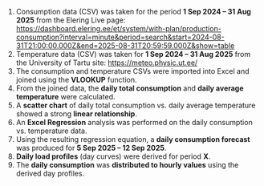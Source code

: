 1. Consumption data (CSV) was taken for the period **1 Sep 2024 – 31 Aug 2025** from the Elering Live page: <https://dashboard.elering.ee/et/system/with-plan/production-consumption?interval=minute&period=search&start=2024-08-31T21:00:00.000Z&end=2025-08-31T20:59:59.000Z&show=table>
2. Temperature data (CSV) was taken for **1 Sep 2024 – 31 Aug 2025** from the University of Tartu site: <https://meteo.physic.ut.ee/>
3. The consumption and temperature CSVs were imported into Excel and joined using the **VLOOKUP** function.
4. From the joined data, the **daily total consumption** and **daily average temperature** were calculated.
5. A **scatter chart** of daily total consumption vs. daily average temperature showed a strong **linear relationship**.
6. An **Excel Regression** analysis was performed on the daily consumption vs. temperature data.
7. Using the resulting regression equation, a **daily consumption forecast** was produced for **5 Sep 2025 – 12 Sep 2025**.
8. **Daily load profiles** (day curves) were derived for period **X**.
9. The **daily consumption** was **distributed to hourly values** using the derived day profiles.
